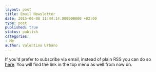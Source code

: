 ```yaml
---
layout: post
title: Email Newsletter
date: 2015-06-08 11:44:14.000000000 +02:00
type: post
published: true
status: publish
categories:
- Me
author: Valentino Urbano 
---
```


If you'd prefer to subscribe via email, instead of plain RSS you can do so [here][0]. You will find the link in the top menu as well from now on.


[0]: http://eepurl.com/bpJ3Ib
